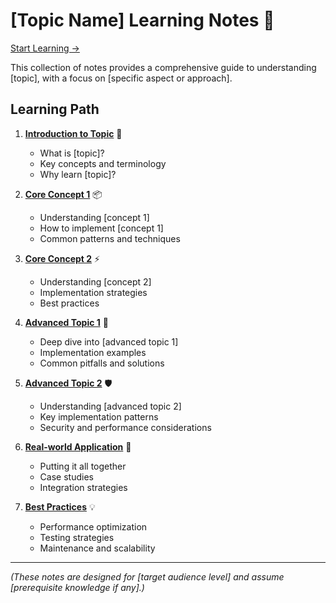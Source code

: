 # [Topic Name] Learning Notes 🚀

[Start Learning ->](./01-introduction.md)

This collection of notes provides a comprehensive guide to understanding [topic], with a focus on [specific aspect or approach].

## Learning Path

1. **[Introduction to Topic](./01-introduction.md)** 🌟
   - What is [topic]?
   - Key concepts and terminology
   - Why learn [topic]?

2. **[Core Concept 1](./02-core-concept-1.md)** 📦
   - Understanding [concept 1]
   - How to implement [concept 1]
   - Common patterns and techniques

3. **[Core Concept 2](./03-core-concept-2.md)** ⚡
   - Understanding [concept 2]
   - Implementation strategies
   - Best practices

4. **[Advanced Topic 1](./04-advanced-topic-1.md)** 🔄
   - Deep dive into [advanced topic 1]
   - Implementation examples
   - Common pitfalls and solutions

5. **[Advanced Topic 2](./05-advanced-topic-2.md)** 🛡️
   - Understanding [advanced topic 2]
   - Key implementation patterns
   - Security and performance considerations

6. **[Real-world Application](./06-real-world-application.md)** 🔐
   - Putting it all together
   - Case studies
   - Integration strategies

7. **[Best Practices](./07-best-practices.md)** 💡
   - Performance optimization
   - Testing strategies
   - Maintenance and scalability

---

_(These notes are designed for [target audience level] and assume [prerequisite knowledge if any].)_
